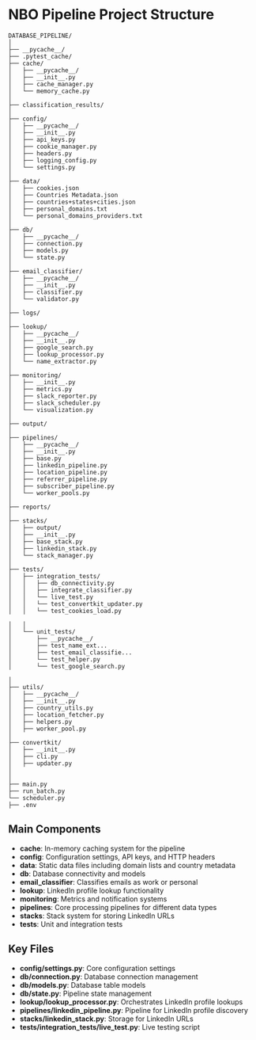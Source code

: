 # NBO Pipeline Project Structure

```
DATABASE_PIPELINE/
│
├── __pycache__/
├── .pytest_cache/
├── cache/
│   ├── __pycache__/
│   ├── __init__.py
│   ├── cache_manager.py
│   └── memory_cache.py
│
├── classification_results/
│
├── config/
│   ├── __pycache__/
│   ├── __init__.py
│   ├── api_keys.py
│   ├── cookie_manager.py
│   ├── headers.py
│   ├── logging_config.py
│   └── settings.py
│
├── data/
│   ├── cookies.json
│   ├── Countries Metadata.json
│   ├── countries+states+cities.json
│   ├── personal_domains.txt
│   └── personal_domains_providers.txt
│
├── db/
│   ├── __pycache__/
│   ├── connection.py
│   ├── models.py
│   └── state.py
│
├── email_classifier/
│   ├── __pycache__/
│   ├── __init__.py
│   ├── classifier.py
│   └── validator.py
│
├── logs/
│
├── lookup/
│   ├── __pycache__/
│   ├── __init__.py
│   ├── google_search.py
│   ├── lookup_processor.py
│   └── name_extractor.py
│
├── monitoring/
│   ├── __init__.py
│   ├── metrics.py
│   ├── slack_reporter.py
│   ├── slack_scheduler.py
│   └── visualization.py
│
├── output/
│
├── pipelines/
│   ├── __pycache__/
│   ├── __init__.py
│   ├── base.py
│   ├── linkedin_pipeline.py
│   ├── location_pipeline.py
│   ├── referrer_pipeline.py
│   ├── subscriber_pipeline.py
│   └── worker_pools.py
│
├── reports/
│
├── stacks/
│   ├── output/
│   ├── __init__.py
│   ├── base_stack.py
│   ├── linkedin_stack.py
│   └── stack_manager.py
│
├── tests/
│   ├── integration_tests/
│   │   ├── db_connectivity.py
│   │   ├── integrate_classifier.py
│   │   └── live_test.py
│   │   └── test_convertkit_updater.py
│   │   └── test_cookies_load.py

│   │
│   └── unit_tests/
│       ├── __pycache__/
│       ├── test_name_ext...
│       ├── test_email_classifie...
│       └── test_helper.py
│       └── test_google_search.py

│
├── utils/
│   ├── __pycache__/
│   ├── __init__.py
│   ├── country_utils.py
│   ├── location_fetcher.py
│   ├── helpers.py
│   ├── worker_pool.py
│
├── convertkit/
│   ├── __init__.py
│   ├── cli.py
│   ├── updater.py
│
│
├── main.py
├── run_batch.py
└── scheduler.py
├── .env
```

## Main Components

- **cache**: In-memory caching system for the pipeline
- **config**: Configuration settings, API keys, and HTTP headers
- **data**: Static data files including domain lists and country metadata
- **db**: Database connectivity and models
- **email_classifier**: Classifies emails as work or personal
- **lookup**: LinkedIn profile lookup functionality
- **monitoring**: Metrics and notification systems
- **pipelines**: Core processing pipelines for different data types
- **stacks**: Stack system for storing LinkedIn URLs
- **tests**: Unit and integration tests

## Key Files

- **config/settings.py**: Core configuration settings
- **db/connection.py**: Database connection management
- **db/models.py**: Database table models
- **db/state.py**: Pipeline state management
- **lookup/lookup_processor.py**: Orchestrates LinkedIn profile lookups
- **pipelines/linkedin_pipeline.py**: Pipeline for LinkedIn profile discovery
- **stacks/linkedin_stack.py**: Storage for LinkedIn URLs
- **tests/integration_tests/live_test.py**: Live testing script
